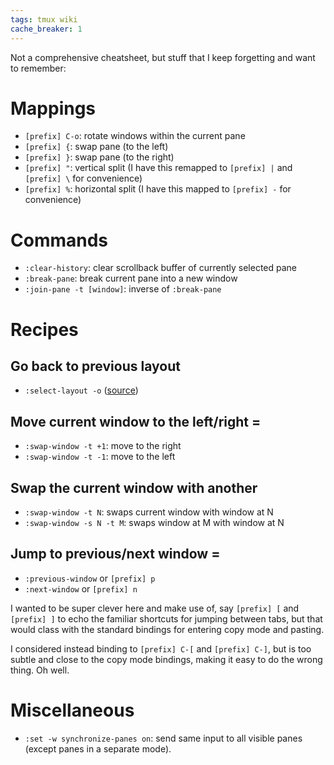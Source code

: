```yaml
---
tags: tmux wiki
cache_breaker: 1
---
```


Not a comprehensive cheatsheet, but stuff that I keep forgetting and want to remember:

# Mappings

-   `[prefix] C-o`: rotate windows within the current pane
-   `[prefix] {`: swap pane (to the left)
-   `[prefix] }`: swap pane (to the right)
-   `[prefix] "`: vertical split (I have this remapped to `[prefix] |` and `[prefix] \` for convenience)
-   `[prefix] %`: horizontal split (I have this mapped to `[prefix] -` for convenience)

# Commands

-   `:clear-history`: clear scrollback buffer of currently selected pane
-   `:break-pane`: break current pane into a new window
-   `:join-pane -t [window]`: inverse of `:break-pane`

# Recipes

## Go back to previous layout

-   `:select-layout -o` ([source](https://github.com/tmux/tmux/issues/859))

## Move current window to the left/right =

-   `:swap-window -t +1`: move to the right
-   `:swap-window -t -1`: move to the left

## Swap the current window with another

-   `:swap-window -t N`: swaps current window with window at N
-   `:swap-window -s N -t M`: swaps window at M with window at N

## Jump to previous/next window =

-   `:previous-window` or `[prefix] p`
-   `:next-window` or `[prefix] n`

I wanted to be super clever here and make use of, say `[prefix] [` and `[prefix] ]` to echo the familiar shortcuts for jumping between tabs, but that would class with the standard bindings for entering copy mode and pasting.

I considered instead binding to `[prefix] C-[` and `[prefix] C-]`, but is too subtle and close to the copy mode bindings, making it easy to do the wrong thing. Oh well.

# Miscellaneous

-   `:set -w synchronize-panes on`: send same input to all visible panes (except panes in a separate mode).
